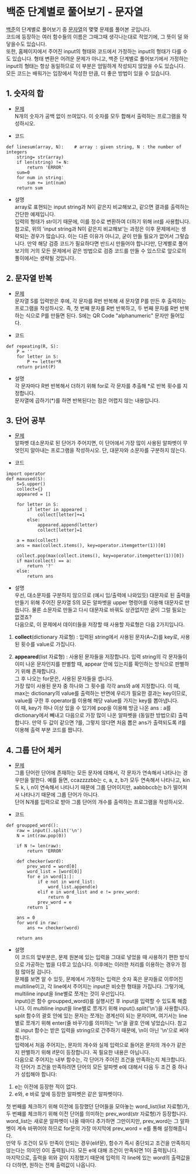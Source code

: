 # 백준 단계별로 풀어보기 - 문자열
[백준](https://www.acmicpc.net)의 단계별로 풀어보기 중 [문자열](https://www.acmicpc.net/step/7)의 몇몇 문제를 풀어본 곳입니다.  
코드에 등장하는 여러 함수들의 이름은 그때그때 생각나는대로 적었기에, 그 뜻이 덜 와닿을수도 있습니다.  
또한, 홈페이지에서 주어진 input의 형태와 코드에서 가정하는 input의 형태가 다를 수도 있습니다. 형태 변환은 어려운 문제가 아니고, 백준 단계별로 풀어보기에서 가정하는 input의 형태는 항상 동일하므로 이 부분은 엄밀하게 작성되지 않았을 수도 있습니다.  
모든 코드는 배워가는 입장에서 작성한 만큼, 더 좋은 방법이 있을 수 있습니다.

## 1. 숫자의 합
- [문제](https://www.acmicpc.net/problem/11720)  
N개의 숫자가 공백 없이 쓰여있다. 이 숫자를 모두 합해서 출력하는 프로그램을 작성하시오.

- 코드 
~~~
def linesum(array, N):    # array : given string, N : the number of integers
    string= str(array)
    if len(string) != N:
        return 'ERROR'
    sum=0
    for num in string:
        sum += int(num)
    return sum
~~~

- 설명  
array로 표현되는 input string과 N이 같은지 비교해보고, 같으면 결과를 출력하는 간단한 예제입니다.  
입력의 형태가 str이기 때문에, 이를 정수로 변환하여 더하기 위해 int를 사용합니다.  
참고로, 위의 'input string과 N이 같은지 비교해보'는 과정은 이후 문제에서는 생략되는 경우가 많습니다. 이는 다른 이유가 아니고, 굳이 만들 필요가 없어서 그렇습니다. 만약 해당 검증 코드가 필요하다면 반드시 만들어야 합니다만, 단계별로 풀어보기의 거의 모든 문제에서 같은 방법으로 검증 코드를 만들 수 있스므로 앞으로의 풀이에서는 생략될 것입니다.  

## 2. 문자열 반복
- [문제](https://www.acmicpc.net/problem/2675)  
문자열 S를 입력받은 후에, 각 문자를 R번 반복해 새 문자열 P를 만든 후 출력하는 프로그램을 작성하시오. 즉, 첫 번째 문자를 R번 반복하고, 두 번째 문자를 R번 반복하는 식으로 P를 만들면 된다. S에는 QR Code "alphanumeric" 문자만 들어있다.  

- 코드  
~~~
def repeating(R, S):
    P = ''
    for letter in S:
        P += letter*R
    return print(P)
~~~

- 설명  
각 문자마다 R번 반복해서 더하기 위해 for로 각 문자를 추출해 \*로 반복 횟수를 지정합니다.  
문자열에 곱하기(\*)를 하면 반복된다는 점은 어렵지 않는 내용입니다.  

## 3. 단어 공부
- [문제](https://www.acmicpc.net/problem/1157)  
알파벳 대소문자로 된 단어가 주어지면, 이 단어에서 가장 많이 사용된 알파벳이 무엇인지 알아내는 프로그램을 작성하시오. 단, 대문자와 소문자를 구분하지 않는다.  

- 코드  
~~~
import operator
def maxused(S):
    S=S.upper()
    collect={}
    appeared = []
    
    for letter in S:
        if letter in appeared :
            collect[letter]+=1
        else:
            appeared.append(letter)
            collect[letter]=1
            
    a = max(collect)
    ans = max(collect.items(), key=operator.itemgetter(1))[0]
    
    collect.pop(max(collect.items(), key=operator.itemgetter(1))[0])
    if max(collect) == a:
        return '?'
    else:
        return ans
~~~

- 설명  
우선, 대소문자를 구분하지 않으므로 (예시 입/출력에 나와있듯) 대문자로 된 출력을 만들기 위해 주어진 문자열 S의 모든 알파벳을 upper 명령어를 이용해 대문자로 만듭니다. 물론 소문자로 만들고 다시 대문자로 바꿔도 상관없지만 굳이 그럴 필요는 없겠죠?  
다음으로, 이 문제에서 데이터들을 저장할 때 사용할 자료형은 다음 2가지입니다.  
1. **collect**(dictionary 자료형) : 입력된 string에서 사용된 문자(A~Z)를 key로, 사용된 횟수를 value로 가집니다.  
  
2. **appeared**(list 자료형) : 사용된 문자들을 저장합니다. 입력 string의 각 문자들이 이미 나온 문자인지를 판별할 때, appear 안에 있는지를 확인하는 방식으로 판별하기 위해 존재합니다.  
그 후 나오는 for문은, 사용된 문자들을 셉니다.  
가장 많이 사용된 문자 중 하나와 그 횟수를 각각 ans와 a에 지정합니다. 이 때, max는 dictionary의 value를 출력하는 반면에 우리가 필요한 결과는 key이므로, value를 구한 후 operator를 이용해 해당 value를 가지는 key를 뽑아냅니다.  
이 때, key가 하나 이상 있을 수 있기에 pop을 이용해 방금 나온 ans : a를 dictionary에서 빼내고 다음으로 가장 많이 나온 알파벳을 (동일한 방법으로) 출력합니다. 만약 두 값이 같으면 ?를, 그렇지 않다면 처음 뽑은 ans가 출력되도록 if를 이용해 출력 부분 코드를 짭니다.  

## 4. 그룹 단어 체커

- [문제](https://www.acmicpc.net/problem/1316)  
그룹 단어란 단어에 존재하는 모든 문자에 대해서, 각 문자가 연속해서 나타나는 경우만을 말한다. 예를 들면, ccazzzzbb는 c, a, z, b가 모두 연속해서 나타나고, kin도 k, i, n이 연속해서 나타나기 때문에 그룹 단어이지만, aabbbccb는 b가 떨어져서 나타나기 때문에 그룹 단어가 아니다.  
단어 N개를 입력으로 받아 그룹 단어의 개수를 출력하는 프로그램을 작성하시오.  

- 코드  
~~~
def groupped_word():
    raw = input().split('\n')
    N = int(raw.pop(0))
    
    if N != len(raw):
        return 'ERROR'
    
    def checker(word):
        prev_word = word[0]
        word_list = [word[0]]
        for e in word[1:]:
            if e not in word_list:
                word_list.append(e)
            elif e in word_list and e != prev_word:
                return 0
            prev_word = e
        return 1
    
    ans = 0
    for word in raw:
        ans += checker(word)
        
    return ans
~~~

- 설명  
이 코드의 앞부분은, 문제 원본에 있는 입력을 그대로 넣었을 때 사용하기 편한 방식으로 가공하는 법을 다루고 있습니다. 이후에는 이러한 처리를 이용하는 경우가 점점 많아질 겁니다.  
문제를 보면 알 수 있듯, 문제에서 가정하는 입력은 숫자 혹은 문자들로 이루어진 multiline이고, 각 line에서 주어지는 input은 비슷한 형태을 가집니다. 그렇기에, multiline input을 line별로 쪼개는 것이 우선입니다.  
input()은 함수 groupped_word()를 실행시킨 후 input을 입력할 수 있도록 해줍니다. 이 multiline input을 line별로 쪼개기 위해 input().split('\n')을 사용합니다. split 함수의 괄호 안에 있는 문자는 쪼개는 경계선이 되는 문자이며, 여기서는 line별로 쪼개기 위해 enter(줄 바꾸기)를 의미하는 '\n'을 괄호 안에 넣었습니다. 참고로 input 함수는 받은 입력을 string으로 간주하기 때문에, \n이 아닌 '\n'으로 써야 합니다.  
입력에서 처음 주어지는, 문자의 개수와 실제 입력으로 들어온 문자의 개수가 같은지 판별하기 위해 if문이 등장합니다. 꼭 필요한 내용은 아닙니다.  
다음으로 주어지는 내부 함수는, 각 단어가 주어진 조건을 만족하는지 체크합니다. 각 단어가 조건을 만족하려면 단어의 모든 알파벳 e에 대해서 다음 두 조건 중 하나가 성립해야 합니다:  
1. e는 이전에 등장한 적이 없다.  
2. e와, e 바로 앞에 등장한 알파벳은 같은 알파벳이다.  
  
첫 번째를 체크하기 위해 이전에 등장했던 단어들을 모아놓는 word_list(list 자료형)가, 두 번째를 체크하기 위해 이전 단어를 의미하는 prev_word(str 자료형)가 등장합니다. word_list는 새로운 알파벳이 나올 때마다 추가하면 그만이지만, prev_word는 그 알파벳이 계속 바뀌어야 하므로 for문의 가장 마지막에 prev_word = e를 통해 설정해줍니다.  
만약 두 조건이 모두 만족이 안되는 경우(elif문), 함수가 즉시 중단되고 조건을 만족하지 않는다는 의미인 0이 출력됩니다. 모든 e에 대해 조건이 만족되면 1이 출력됩니다.  
마지막으로, 출력을 위와 같이 지정했기 때문에 입력의 각 line에 있는 word의 출력값을 다 더하면, 원하는 전체 출력값이 나옵니다.
